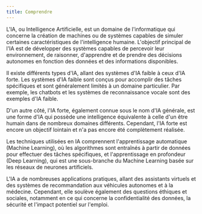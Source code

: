 ```yaml
---
title: Comprendre
---
```

L'IA, ou Intelligence Artificielle, est un domaine de l'informatique qui concerne la création de machines ou de systèmes capables de simuler certaines caractéristiques de l'intelligence humaine. L'objectif principal de l'IA est de développer des systèmes capables de percevoir leur environnement, de raisonner, d'apprendre et de prendre des décisions autonomes en fonction des données et des informations disponibles.

Il existe différents types d'IA, allant des systèmes d'IA faible à ceux d'IA forte. Les systèmes d'IA faible sont conçus pour accomplir des tâches spécifiques et sont généralement limités à un domaine particulier. Par exemple, les chatbots et les systèmes de reconnaissance vocale sont des exemples d'IA faible.

D'un autre côté, l'IA forte, également connue sous le nom d'IA générale, est une forme d'IA qui possède une intelligence équivalente à celle d'un être humain dans de nombreux domaines différents. Cependant, l'IA forte est encore un objectif lointain et n'a pas encore été complètement réalisée.

Les techniques utilisées en IA comprennent l'apprentissage automatique (Machine Learning), où les algorithmes sont entraînés à partir de données pour effectuer des tâches spécifiques, et l'apprentissage en profondeur (Deep Learning), qui est une sous-branche du Machine Learning basée sur les réseaux de neurones artificiels.

L'IA a de nombreuses applications pratiques, allant des assistants virtuels et des systèmes de recommandation aux véhicules autonomes et à la médecine. Cependant, elle soulève également des questions éthiques et sociales, notamment en ce qui concerne la confidentialité des données, la sécurité et l'impact potentiel sur l'emploi.
